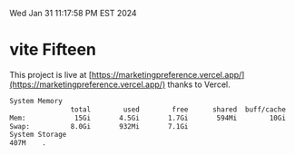 Wed Jan 31 11:17:58 PM EST 2024

# vite Fifteen


This project is live at [https://marketingpreference.vercel.app/](https://marketingpreference.vercel.app/) thanks to Vercel.

```bash
System Memory
               total        used        free      shared  buff/cache   available
Mem:            15Gi       4.5Gi       1.7Gi       594Mi        10Gi        10Gi
Swap:          8.0Gi       932Mi       7.1Gi
System Storage
407M	.
```
